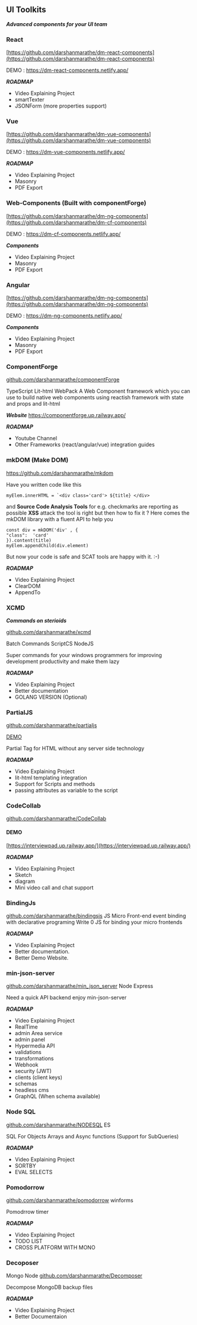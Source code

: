 
## UI Toolkits 

***Advanced components for your UI team***

###  React
[https://github.com/darshanmarathe/dm-react-components](https://github.com/darshanmarathe/dm-react-components)

DEMO : https://dm-react-components.netlify.app/

***ROADMAP*** 
 * Video Explaining Project 
 * smartTexter
 * JSONForm (more properties support)

### Vue

[https://github.com/darshanmarathe/dm-vue-components](https://github.com/darshanmarathe/dm-vue-components)

DEMO : https://dm-vue-components.netlify.app/


***ROADMAP*** 
 * Video Explaining Project
 * Masonry
 * PDF Export


### Web-Components (Built with componentForge)


[https://github.com/darshanmarathe/dm-ng-components](https://github.com/darshanmarathe/dm-cf-components)

DEMO : https://dm-cf-components.netlify.app/


***Components*** 
 * Video Explaining Project
 * Masonry
 * PDF Export


 ### Angular


[https://github.com/darshanmarathe/dm-ng-components](https://github.com/darshanmarathe/dm-ng-components)

DEMO : https://dm-ng-components.netlify.app/


***Components*** 
 * Video Explaining Project
 * Masonry
 * PDF Export
 

 

### ComponentForge
[github.com/darshanmarathe/componentForge](https://github.com/darshanmarathe/componentForge)

TypeScript Lit-html WebPack
A Web Component framework which you can use to build native web components using reactish framework with state and props and lit-html


***Website***
https://componentforge.up.railway.app/


***ROADMAP*** 
 * Youtube Channel
 * Other Frameworks (react/angular/vue) integration guides
 

### mkDOM (Make DOM)

https://github.com/darshanmarathe/mkdom

Have you written code like this 

    myElem.innerHTML = `<div class='card'> ${title} </div>

 and **Source Code Analysis Tools** for e.g. checkmarks are reporting as possible **XSS** attack the tool is right but then how to fix it ? Here comes the mkDOM library with a fluent API to help you 

    const div = mkDOM('div' , {
    "class":  'card'
    }).content(title)
    myElem.appendChild(div.element)

But now your code is safe and SCAT tools are happy with it. :-)   
 

***ROADMAP*** 
 * Video Explaining Project
 * ClearDOM
 * AppendTo


### XCMD
***Commands on sterioids***

[github.com/darshanmarathe/xcmd](https://github.com/darshanmarathe/xcmd)

Batch Commands
ScriptCS
NodeJS

Super commands for your windows programmers for improving development productivity and make them lazy


***ROADMAP*** 
 * Video Explaining Project
 * Better documentation
 * GOLANG VERSION (Optional)

 


### PartialJS
[github.com/darshanmarathe/partialjs](https://github.com/darshanmarathe/partialjs)

[DEMO](https://partialjs.up.railway.app/)



Partial Tag for HTML without any server side technology

***ROADMAP*** 
 * Video Explaining Project
 * lit-html templating integration
 * Support for Scripts and methods
 * passing attributes as variable to the script  


### CodeCollab
[github.com/darshanmarathe/CodeCollab](https://github.com/darshanmarathe/CodeCollab)

#### DEMO 
[https://interviewpad.up.railway.app/](https://interviewpad.up.railway.app/)


***ROADMAP*** 
 * Video Explaining Project
 * Sketch
 * diagram  
 * Mini video call and chat support 

 
 


### BindingJs
[github.com/darshanmarathe/bindingsjs](https://github.com/darshanmarathe/bindingsjs)
JS
Micro Front-end event binding with declarative programing
Write 0 JS for binding your micro frontends

***ROADMAP*** 
 * Video Explaining Project
 * Better documentation. 
 * Better Demo Website. 


### min-json-server
[github.com/darshanmarathe/min_json_server](https://github.com/darshanmarathe/min_json_server)
Node Express

Need a quick API backend enjoy min-json-server

***ROADMAP*** 
* Video Explaining Project
* RealTime
* admin Area service
* admin panel
* Hypermedia API
* validations
* transformations
* Webhook
* security (JWT)
* clients (client keys)
* schemas
* headless cms
* GraphQL (When schema available)




### Node SQL
[github.com/darshanmarathe/NODESQL](https://github.com/darshanmarathe/NODESQL)
ES

SQL For Objects Arrays and Async functions
(Support for SubQueries)

***ROADMAP*** 
 * Video Explaining Project
 * SORTBY
 * EVAL SELECTS
 

### Pomodorrow
[github.com/darshanmarathe/pomodorrow](https://github.com/darshanmarathe/pomodorrow)
winforms

Pomodrrow timer

***ROADMAP*** 
 * Video Explaining Project
 * TODO LIST
 * CROSS PLATFORM WITH MONO

### Decoposer
Mongo Node
[github.com/darshanmarathe/Decomposer](https://github.com/darshanmarathe/Decomposer)

Decompose MongoDB backup files

***ROADMAP*** 
 * Video Explaining Project
 * Better Documentaion
